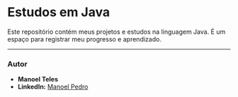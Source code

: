 # Estudos em Java

Este repositório contém meus projetos e estudos na linguagem Java. É um espaço para registrar meu progresso e aprendizado.

-----

### Autor

  * **Manoel Teles**
  * **LinkedIn:** [Manoel Pedro](https://www.linkedin.com/in/manoeltelesps)
